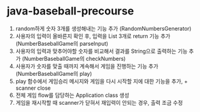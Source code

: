 # java-baseball-precourse
1. random하게 숫자 3개를 생성해내는 기능 추가 (RandomNumbersGenerator)
2. 사용자의 입력이 올바른지 확인 후, 입력을 List<Integer> 3개로 return 기능 추가 (NumberBaseballGame의 parseInput)
3. 사용자의 입력과 맞추어야할 숫자를 비교해서 결과를 String으로 출력하는 기능 추가 (NumberBaseballGame의 checkNumbers)
4. 사용자가 숫자를 맞출 때까지 계속해서 게임을 진행하는 기능 추가 (NumberBaseballGame의 play)
5. play 함수에서 게임승리 메시지와 게임을 다시 시작할 지에 대한 기능을 추가, + scanner close
6. 전체 게임 flow를 담당하는 Application class 생성
7. 게임을 재시작할 때 scanner가 닫혀서 재입력이 안되는 경우, 출력 조금 수정